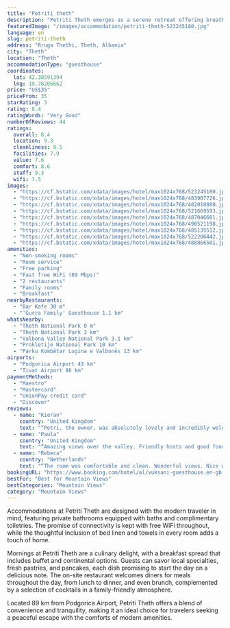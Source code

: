 ```yaml
---
title: "Petriti theth"
description: "Petriti Theth emerges as a serene retreat offering breathtaking mountain views and a cozy stay just a stone's throw away from Theth National Park."
featuredImage: "/images/accommodation/petriti-theth-523245180.jpg"
language: en
slug: petriti-theth
address: "Rruga Thethi, Theth, Albania"
city: "Theth"
location: "Theth"
accommodationType: "guesthouse"
coordinates:
  lat: 42.38591394
  lng: 19.78206662
price: "US$35"
priceFrom: 35
starRating: 3
rating: 8.4
ratingWords: "Very Good"
numberOfReviews: 44
ratings:
  overall: 8.4
  location: 9.3
  cleanliness: 8.5
  facilities: 7.9
  value: 7.6
  comfort: 8.6
  staff: 9.3
  wifi: 7.5
images:
  - "https://cf.bstatic.com/xdata/images/hotel/max1024x768/523245180.jpg?k=6800ba0bc1d22c0072dae9a5356f825b0474d9c2eda5bdd1cc64f979f1760212&o=&hp=1"
  - "https://cf.bstatic.com/xdata/images/hotel/max1024x768/483907726.jpg?k=bae8d43db138d2ea4490b7118fbd73160a4b0bb24468bae1fd67468d6bf95b00&o=&hp=1"
  - "https://cf.bstatic.com/xdata/images/hotel/max1024x768/482010880.jpg?k=57656bfdf27ae940a0070025f3cec21f1090c50860987e8671d2eca08e23c259&o=&hp=1"
  - "https://cf.bstatic.com/xdata/images/hotel/max1024x768/521669593.jpg?k=2c78cc5186da65973274f872eb84ce85cfb7eb77a6970e264c00bc46da250e4a&o=&hp=1"
  - "https://cf.bstatic.com/xdata/images/hotel/max1024x768/487046601.jpg?k=51ba30f20f62e28665998fdd563788f9638d66f1be6ca5d3d678ae708e29fcad&o=&hp=1"
  - "https://cf.bstatic.com/xdata/images/hotel/max1024x768/490521198.jpg?k=0e24abff3d2cc3e4c4397de54baef6577c42896dc73962a786fcdb5d9e8628ee&o=&hp=1"
  - "https://cf.bstatic.com/xdata/images/hotel/max1024x768/485135512.jpg?k=e566bfa2cb6bba4d8e10c4cd014323bc12c40478c087be29f450f5d64b680b52&o=&hp=1"
  - "https://cf.bstatic.com/xdata/images/hotel/max1024x768/522206442.jpg?k=7f20b7500af910ca2a052ddd22f5d6ffa3ef0b4d685c11c76a34e77dbfffc5a0&o=&hp=1"
  - "https://cf.bstatic.com/xdata/images/hotel/max1024x768/488866501.jpg?k=6b4f41fa8ad2eb6266d6d24cbe8f297941332e12d870d856c42574f3787f1ce8&o=&hp=1"
amenities:
  - "Non-smoking rooms"
  - "Room service"
  - "Free parking"
  - "Fast free WiFi (89 Mbps)"
  - "2 restaurants"
  - "Family rooms"
  - "Breakfast"
nearbyRestaurants:
  - "Bar Kafe 30 m"
  - "'Gurra Family' Guesthouse 1.1 km"
whatsNearby:
  - "Theth National Park 0 m"
  - "Theth National Park 3 km"
  - "Valbona Valley National Park 3.1 km"
  - "Prokletije National Park 10 km"
  - "Parku Kombëtar Lugina e Valbonës 13 km"
airports:
  - "Podgorica Airport 43 km"
  - "Tivat Airport 86 km"
paymentMethods:
  - "Maestro"
  - "Mastercard"
  - "UnionPay credit card"
  - "Discover"
reviews:
  - name: "Kieran"
    country: "United Kingdom"
    text: "“Petri, the owner, was absolutely lovely and incredibly welcoming and all the staff were brilliant!”"
  - name: "Paula"
    country: "United Kingdom"
    text: "“Amazing views over the valley. Friendly hosts and good food in the restaurant.”"
  - name: "Rebeca"
    country: "Netherlands"
    text: "“The room was comfortable and clean. Wonderful views. Nice welcoming staff. Great food in the restaurant and affordable. Petrit was helpful with both hiking advise and stories about theth.”"
bookingURL: "https://www.booking.com/hotel/al/vuksani-guesthouse.en-gb.html?aid=8035640"
bestFor: "Best for Mountain Views"
bestCategories: "Mountain Views"
category: "Mountain Views"
---
```


Accommodations at Petriti Theth are designed with the modern traveler in mind, featuring private bathrooms equipped with baths and complimentary toiletries. The promise of connectivity is kept with free WiFi throughout, while the thoughtful inclusion of bed linen and towels in every room adds a touch of home.

Mornings at Petriti Theth are a culinary delight, with a breakfast spread that includes buffet and continental options. Guests can savor local specialties, fresh pastries, and pancakes, each dish promising to start the day on a delicious note. The on-site restaurant welcomes diners for meals throughout the day, from lunch to dinner, and even brunch, complemented by a selection of cocktails in a family-friendly atmosphere.

Located 89 km from Podgorica Airport, Petriti Theth offers a blend of convenience and tranquility, making it an ideal choice for travelers seeking a peaceful escape with the comforts of modern amenities.